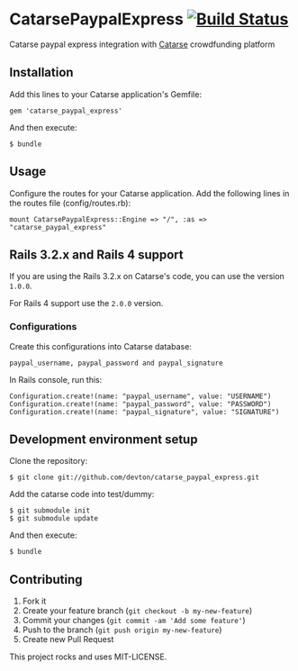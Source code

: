 # CatarsePaypalExpress [![Build Status](https://travis-ci.org/MicroPasts/catarse_paypal_express.svg?branch=master)](https://travis-ci.org/MicroPasts/catarse_paypal_express) 

Catarse paypal express integration with [Catarse](http://github.com/danielweinmann/catarse) crowdfunding platform

## Installation

Add this lines to your Catarse application's Gemfile:

    gem 'catarse_paypal_express'

And then execute:

    $ bundle

## Usage

Configure the routes for your Catarse application. Add the following lines in the routes file (config/routes.rb):

    mount CatarsePaypalExpress::Engine => "/", :as => "catarse_paypal_express"

## Rails 3.2.x and Rails 4 support

If you are using the Rails 3.2.x on Catarse's code, you can use the version `1.0.0`.

For Rails 4 support use the `2.0.0` version.


### Configurations

Create this configurations into Catarse database:

    paypal_username, paypal_password and paypal_signature

In Rails console, run this:

    Configuration.create!(name: "paypal_username", value: "USERNAME")
    Configuration.create!(name: "paypal_password", value: "PASSWORD")
    Configuration.create!(name: "paypal_signature", value: "SIGNATURE")

## Development environment setup

Clone the repository:

    $ git clone git://github.com/devton/catarse_paypal_express.git

Add the catarse code into test/dummy:

    $ git submodule init
    $ git submodule update

And then execute:

    $ bundle

## Contributing

1. Fork it
2. Create your feature branch (`git checkout -b my-new-feature`)
3. Commit your changes (`git commit -am 'Add some feature'`)
4. Push to the branch (`git push origin my-new-feature`)
5. Create new Pull Request


This project rocks and uses MIT-LICENSE.

